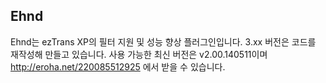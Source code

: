
## Ehnd
Ehnd는 ezTrans XP의 필터 지원 및 성능 향상 플러그인입니다. 3.xx 버전은 코드를 재작성해 만들고 있습니다.
사용 가능한 최신 버전은 v2.00.140511이며 http://eroha.net/220085512925 에서 받을 수 있습니다.
